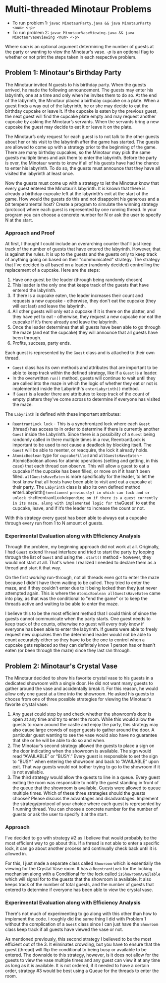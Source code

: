 # Multi-threaded Minotaur Problems
* To run problem 1: `javac MinotaurParty.java && java MinotaurParty <num> <-p>`
* To run problem 2: `javac MinotaurVaseViewing.java && java MinotaurVaseViewing <num> <-p>`

Where *num* is an optional argument determining the number of guests at the party or wanting to view the Minotaur's vase. *-p* is an optional flag to whether or not print the steps taken in each respective problem.

## Problem 1: Minotaur's Birthday Party
The Minotaur invited N guests to his birthday party. When the guests arrived, he made the following announcement.
The guests may enter his labyrinth, one at a time and only when he invites them to do
so. At the end of the labyrinth, the Minotaur placed a birthday cupcake on a plate. When
a guest finds a way out of the labyrinth, he or she may decide to eat the birthday
cupcake or leave it. If the cupcake is eaten by the previous guest, the next guest will find
the cupcake plate empty and may request another cupcake by asking the Minotaur’s
servants. When the servants bring a new cupcake the guest may decide to eat it or leave
it on the plate.

The Minotaur’s only request for each guest is to not talk to the other guests about her or
his visit to the labyrinth after the game has started. The guests are allowed to come up
with a strategy prior to the beginning of the game. There are many birthday cupcakes, so
the Minotaur may pick the same guests multiple times and ask them to enter the
labyrinth. Before the party is over, the Minotaur wants to know if all of his guests have
had the chance to enter his labyrinth. To do so, the guests must announce that they have
all visited the labyrinth at least once.

Now the guests must come up with a strategy to let the Minotaur know that every guest
entered the Minotaur’s labyrinth. It is known that there is already a birthday cupcake left
at the labyrinth’s exit at the start of the game. How would the guests do this and not
disappoint his generous and a bit temperamental host?
Create a program to simulate the winning strategy (protocol) where each guest is
represented by one running thread. In your program you can choose a concrete number
for N or ask the user to specify N at the start.
### Approach and Proof
At first, I thought I could include an overarching counter that'll just keep track of the number of guests that have entered the labyrinth. However, that is against the rules. It is up to the guests and the guests only to keep track of anything going on based on their "communicated" strategy. The strategy that I've decided is all based on a leader (randomly decided) controlling the replacement of a cupcake. Here are the steps:
1. Have one guest be the leader (through being randomly chosen)
2. This leader is the only one that keeps track of the guests that have entered the labyrinth.
3. If there is a cupcake eaten, the leader increases their count and requests a new cupcake - otherwise, they don't eat the cupcake (they will eat last) and leave the labyrinth.
4. All other guests will only eat a cupcake if it is there on the platter, and they have yet to eat - otherwise, they request a new cupcake nor eat the cupcake if it’s there already and leave the labyrinth.
5. Once the leader determines that all guests have been able to go through the maze (and eat the cupcake) they will announce that all guests have been through.
6. Profits, success, party ends.

Each guest is represented by the `Guest` class and is attached to their own thread.
* `Guest` class has its own methods and attributes that are important to be able to keep track within the defined strategy, like if a `Guest` is a leader.
* In the overwritten `run()` method, guests will continue to wait until they are called into the maze in which the logic of whether they eat or not is implemented inside the Labyrinth's `enterLabyrinth()` method.
* If `Guest` is a leader there are attributes to keep track of the count of empty platters they've come across to determine if everyone has visited the maze.

 The `Labyrinth` is defined with these important attributes:
* `ReentrantLock lock` - This is a synchronized lock where each `Guest` (thread) has access to in order to determine if there is currently another `Guest` inside the Labyrinth. Since there is a possibility of a `Guest` being randomly called in there multiple times in a row, ReentrantLock is important to be used to not cause a deadlock by blocking itself. The `Guest` will be able to reenter, or reacquire, the lock it already holds.
* `AtomicBoolean` type for `cupcakeFilled` and `allGuestsHaveEaten` - AtomicBoolean allows for atomic operations (setting and getting, in this case) that each thread can observe. This will allow a guest to eat a cupcake if the cupcake has been filled, or move on if it hasn't been filled. `allGuestsHaveEaten` is more specifically for the leader, to let the host know that all hosts have been able to visit and eat a cupcake at their party.
The `Labyrinth` class is also its own defined method enterLabyrinth()` (mentioned previously) in which can lock and or unlock the `ReentrantLock` depending on if there is a guest currently in its maze, along with implemented logic for the `Guest` to eat the cupcake, leave, and if it’s the leader to increase the count or not.

With this strategy every guest has been able to always eat a cupcake through every run from 1 to N amount of guests.

### Experimental Evaluation along with Efficiency Analysis
Through the problem, my beginning approach did not work at all. Originally, I had `Guest` extend `Thread` interface and tried to start the party by looping through the list of `Guest` and using the `.start()` method - however, they would not start at all. That's when I realized I needed to declare them as a thread and start it that way. 

On the first *working* run-through, not all threads even got to enter the maze because I didn't have them waiting to be called. They tried to enter the maze, and if they couldn't enter due to it being locked then they just never attempted again. This is where the `AtomicBoolean allGuestsHaveEaten` came into play, as that was the conditional to "end the game" or to keep the threads active and waiting to be able to enter the maze.

I believe this to be the most efficient method that I could think of since the guests cannot communicate when the party starts. One guest needs to keep track of the counts, otherwise no guest will every *truly* know if everyone has been able to enter the labyrinth. If guests were able to freely request new cupcakes then the determined leader would not be able to count accurately either so they have to be the one to control when a cupcake gets replaced so they can definitely know 1 person has or hasn't eaten (or been through the maze) since they last ran through.

## Problem 2: Minotaur's Crystal Vase
The Minotaur decided to show his favorite crystal vase to his guests in a dedicated
showroom with a single door. He did not want many guests to gather around the vase
and accidentally break it. For this reason, he would allow only one guest at a time into
the showroom. He asked his guests to choose from one of three possible strategies for
viewing the Minotaur’s favorite crystal vase:
1) Any guest could stop by and check whether the showroom’s door is open at any time
and try to enter the room. While this would allow the guests to roam around the castle
and enjoy the party, this strategy may also cause large crowds of eager guests to gather
around the door. A particular guest wanting to see the vase would also have no
guarantee that she or he will be able to do so and when.
2) The Minotaur’s second strategy allowed the guests to place a sign on the door
indicating when the showroom is available. The sign would read “AVAILABLE” or
“BUSY.” Every guest is responsible to set the sign to “BUSY” when entering the
showroom and back to “AVAILABLE” upon exit. That way guests would not bother trying
to go to the showroom if it is not available.
3) The third strategy would allow the quests to line in a queue. Every guest exiting the
room was responsible to notify the guest standing in front of the queue that the
showroom is available. Guests were allowed to queue multiple times.
Which of these three strategies should the guests choose? Please discuss the advantages
and disadvantages.
Implement the strategy/protocol of your choice where each guest is represented by 1
running thread. You can choose a concrete number for the number of guests or ask the
user to specify it at the start.

### Approach
I've decided to go with strategy #2 as I believe that would probably be the most efficient way to go about this. If a thread is not able to enter a specific lock, it can go about another process and continually check back until it is allowed in.

For this, I just made a separate class called `Showroom` which is essentially the viewing for the Crystal Vase room. It has a `ReentrantLock` for the locking mechanism along with a Conditional for the lock called `isShowroomAvailable` which will signal for to the guests that the showroom is available. It also keeps track of the number of total guests, and the number of guests that entered to determine if everyone has been able to view the crystal vase.

### Experimental Evaluation along with Efficiency Analysis
There's not much of experimenting to go along with this other than how to implement the code. I roughly did the same thing I did with Problem 1 without the complication of a `Guest` class since I can just have the `Showroom` class keep track if all guests have viewed the vase or not. 

As mentioned previously, this second strategy I believed to be the most efficient out of the 3. It eliminates crowding, but you have to ensure that the guest (thread) will flip the conditional to being busy or available to be entered. The downside to this strategy, however, is it does not allow for the guests to view the vase multiple times and any guest can view it at any time as long as it is available. It is not ordered, if it needed to have a certain order, strategy #3 would be best using a Queue for the threads to enter the room.
